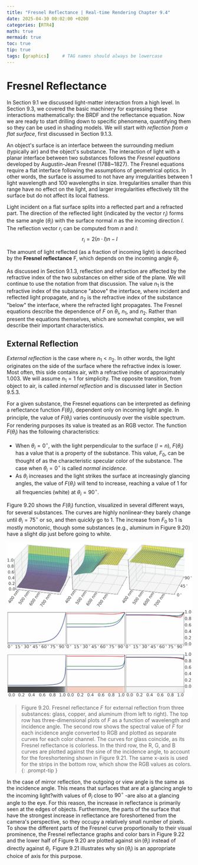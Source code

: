 ```yaml
---
title: "Fresnel Reflectance | Real-time Rendering Chapter 9.4"
date: 2025-04-30 00:02:00 +0200
categories: [RTR4]
math: true
mermaid: true
toc: true
tip: true
tags: [graphics]     # TAG names should always be lowercase
---
```

# Fresnel Reflectance

In Section 9.1 we discussed light-matter interaction from a high level. In Section 9.3, we covered the basic machinery for expressing these interactions mathematically: the BRDF and the reflectance equation. Now we are ready to start drilling down to specific phenomena, quantifying them so they can be used in shading models. We will start with *reflection from a flat surface*, first discussed in Section 9.1.3.

An object's surface is an interface between the surrounding medium (typically air) and the object's substance. The interaction of light with a planar interface between two substances follows the *Fresnel equations* developed by Augustin-Jean Fresnel (1788~1827). The Fresnel equations require a flat interface following the assumptions of geometrical optics. In other words, the surface is assumed to not have any irregularities between 1 light wavelength and 100 wavelengths in size. Irregularities smaller than this range have no effect on the light, and larger irregularities effectively tilt the surface but do not affect its local flatness.

Light incident on a flat surface splits into a reflected part and a refracted part.
The direction of the reflected light (indicated by the vector $r_i$) forms the same angle ($\theta_i$) with the surface normal $n$ as the incoming direction $l$. The reflection vector $r_i$ can be computed from $n$ and $l$: $$ r_i = 2(n \cdot l) n - l $$

The amount of light reflected (as a fraction of incoming light) is described by the **Fresnel reflectance** F, which depends on the incoming angle $\theta_i$.

As discussed in Section 9.1.3, reflection and refraction are affected by the refractive index of the two substances on either side of the plane. We will continue to use the notation from that discussion. The value $n_1$ is the refractive index of the substance "above" the interface, where incident and reflected light propagate, and $n_2$ is the refractive index of the substance "below" the interface, where the refracted light propagates. The Fresnel equations describe the dependence of $F$ on $\theta_i$, $n_1$, and $n_2$. Rather than present the equations themselves, which are somewhat complex, we will describe their important characteristics.

## External Reflection

*External reflection* is the case where $n_1 < n_2$. In other words, the light originates on the side of the surface where the refractive index is lower. Most often, this side contains air, with a refractive index of approximately 1.003. We will assume $n_1= 1$ for simplicity. The opposite transition, from object to air, is called *internal reflection* and is discussed later in Section 9.5.3.

For a given substance, the Fresnel equations can be interpreted as defining a reflectance function $F(\theta_i)$, dependent only on incoming light angle. In principle, the value of $F(\theta_i)$ varies continuously over the visible spectrum. For rendering purposes its value is treated as an RGB vector. The function $F(\theta_i)$ has the following characteristics:
- When $\theta_i= 0^\circ$, with the light perpendicular to the surface $(l = n)$, $F(\theta_i)$ has a value that is a property of the substance. This value, $F_0$, can be thought of as the characteristic specular color of the substance. The case when $\theta_i= 0^\circ$ is called *normal incidence*.
- As $\theta_i$ increases and the light strikes the surface at increasingly glancing angles, the value of $F(\theta_i)$ will tend to increase, reaching a value of 1 for all frequencies (white) at $\theta_i= 90^\circ$.

Figure 9.20 shows the $F(\theta_i)$ function, visualized in several different ways, for several substances. The curves are highly nonlinear-they barely change until $\theta_i = 75^\circ$ or so, and then quickly go to 1. The increase from $F_0$ to 1 is mostly monotonic, though some substances (e.g., aluminum in Figure 9.20) have a slight dip just before going to white.

![Fig9.20](/images/fig9.20.png)
> Figure 9.20. Fresnel reflectance $F$ for external reflection from three substances: glass, copper, and aluminum (from left to right). The top row has three-dimensional plots of $F$ as a function of wavelength and incidence angle. The second row shows the spectral value of $F$ for each incidence angle converted to RGB and plotted as separate curves for each color channel. The curves for glass coincide, as its Fresnel reflectance is colorless. In the third row, the R, G, and B curves are plotted against the sine of the incidence angle, to account for the foreshortening shown in Figure 9.21. The same x-axis is used for the strips in the bottom row, which show the RGB values as colors.
{: .prompt-tip }

In the case of mirror reflection, the outgoing or view angle is the same as the incidence angle. This means that surfaces that are at a glancing angle to the incoming light?with values of $\theta_i$ close to $90^\circ$ -are also at a glancing angle to the eye. For this reason, the increase in reflectance is primarily seen at the edges of objects. Furthermore, the parts of the surface that have the strongest increase in reflectance are foreshortened from the camera's perspective, so they occupy a relatively small number of pixels. To show the different parts of the Fresnel curve proportionally to their visual prominence, the Fresnel reflectance graphs and color bars in Figure 9.22 and the lower half of Figure 9.20 are plotted against $\sin(\theta_i)$ instead of directly against $\theta_i$. Figure 9.21 illustrates why $\sin(\theta_i)$ is an appropriate choice of axis for this purpose.

<!--
regex:\[\d+(?:,\s*\d+)*\]
## Lists

### Ordered list

1. Firstly
2. Secondly
3. Thirdly

### Unordered list

- Chapter
  + Section
    * Paragraph

### ToDo list

- [ ] Job
  + [x] Step 1
  + [x] Step 2
  + [ ] Step 3

### Description list

Sun
: the star around which the earth orbits

Moon
: the natural satellite of the earth, visible by reflected light from the sun

## Block Quote

> This line shows the _block quote_.

## Prompts

> An example showing the `tip` type prompt.
{: .prompt-tip }

> An example showing the `info` type prompt.
{: .prompt-info }

> An example showing the `warning` type prompt.
{: .prompt-warning }

> An example showing the `danger` type prompt.
{: .prompt-danger }

## Footnote

Click the hook will locate the footnote[^footnote], and here is another footnote[^fn-nth-2].

## Inline code

This is an example of `Inline Code`.

## Filepath

Here is the `/path/to/the/file.extend`{: .filepath}.

### Dark/Light mode & Shadow

The image below will toggle dark/light mode based on theme preference, notice it has shadows.

![light mode only](/posts/20190808/devtools-light.png){: .light .w-75 .shadow .rounded-10 w='1212' h='668' }
![dark mode only](/posts/20190808/devtools-dark.png){: .dark .w-75 .shadow .rounded-10 w='1212' h='668' }


## Reverse Footnote

[^footnote]: The footnote source
[^fn-nth-2]: The 2nd footnote source
-->
